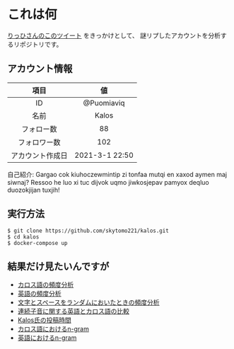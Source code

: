 
# これは何

[りっひさんのこのツイート](https://twitter.com/HeinrichM1115/status/1421823945469153281?s=20)
をきっかけとして、
謎リプしたアカウントを分析するリポジトリです。

## アカウント情報

|       項目       |       値       |
| :--------------: | :------------: |
|        ID        |   @Puomiaviq   |
|       名前       |     Kalos      |
|    フォロー数    |       88       |
|   フォロワー数   |      102       |
| アカウント作成日 | 2021-3-1 22:50 |

自己紹介: Gargao cok kiuhoczewmintip zi tonfaa mutqi en xaxod aymen maj siwnaj? Ressoo he luo xi tuc dijvok uqmo jiwkosjepav pamyox deqluo duozokjijan tuxjih!

## 実行方法

```shell
$ git clone https://github.com/skytomo221/kalos.git
$ cd kalos
$ docker-compose up
```

## 結果だけ見たいんですが

- [カロス語の頻度分析](./src/frequency-analysis.ipynb)
- [英語の頻度分析](./src/frequency-analysis-english.ipynb)
- [文字とスペースをランダムにおいたときの頻度分析](./src/frequency-analysis-random.ipynb)
- [連続子音に関する英語とカロス語の比較](./src/continuous-consonants.ipynb)
- [Kalos氏の投稿時間](./src/datetime.ipynb)
- [カロス語におけるn-gram](./src/ngram.ipynb)
- [英語におけるn-gram](./src/ngram-english.ipynb)
